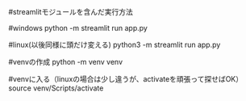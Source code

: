 #streamlitモジュールを含んだ実行方法

#windows
python -m streamlit run app.py

#linux(以後同様に頭だけ変える)
python3 -m streamlit run app.py

#venvの作成
python -m venv venv

#venvに入る（linuxの場合は少し違うが、activateを頑張って探せばOK）
source venv/Scripts/activate


